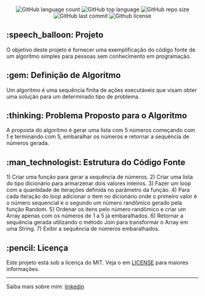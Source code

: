 <div id="readme" class="Box-body readme blob js-code-block-container">
  <article class="markdown-body entry-content p-3 p-md-6" itemprop="text">
    <p align="center">
      <img alt="GitHub language count" src="https://img.shields.io/github/languages/count/fnascimento00/EmbaralharNumeros">
      <img alt="GitHub top language" src="https://img.shields.io/github/languages/top/fnascimento00/EmbaralharNumeros">
      <img alt="GitHub repo size" src="https://img.shields.io/github/repo-size/fnascimento00/EmbaralharNumeros">
      <img alt="GitHub last commit" src="https://img.shields.io/github/last-commit/fnascimento00/EmbaralharNumeros">
      <img alt="Github license" src="https://img.shields.io/github/license/fnascimento00/EmbaralharNumeros">
    </p>
    <h2>:speech_balloon: Projeto</h2>
    <p>
        O objetivo deste projeto é fornecer uma exemplificação do código fonte de um algoritmo simples para pessoas sem conhecimento em programação.
    </p>
    <h2>:gem: Definição de Algoritmo</h2>
    <p>Um algoritmo é uma sequência finita de ações executáveis que visam obter uma solução para um determinado tipo de problema.</p>
    <h2>:thinking: Problema Proposto para o Algoritmo</h2>
    <p>A proposta do algoritmo é gerar uma lista com 5 números começando com 1 e terminando com 5, embaralhar os números e retornar a sequência de números gerada.</p>
    <h2>:man_technologist: Estrutura do Código Fonte</h2>
    <span class="pl-c"><span class="pl-c">1)</span> Criar uma função para gerar a sequência de números.</span>
    <span class="pl-c"><span class="pl-c">2)</span> Criar uma lista do tipo dicionário para armarzenar dois valores inteiros.</span>
    <span class="pl-c"><span class="pl-c">3)</span> Fazer um loop com a quantidade de iterações definida no parâmetro da função.</span>
    <span class="pl-c"><span class="pl-c">4)</span> Para cada iteração do loop adicionar o item no dicionário onde o primeiro valor é o número sequencial e o segundo um número randômico gerado pela função Random.</span>
    <span class="pl-c"><span class="pl-c">5)</span> Ordenar os itens pelo número randômico e criar um Array apenas com os números de 1 a 5 já embaralhados.</span>
    <span class="pl-c"><span class="pl-c">6)</span> Retornar a sequência gerada utilizando o método Join para transformar o Array em uma String.</span>
    <span class="pl-c"><span class="pl-c">7)</span> Exibir a sequência de números embaralhados.</span>
    <h2>:pencil: Licença</h2>
    <p>Este projeto está sob a licença do MIT. Veja o em <a href="https://github.com/fnascimento00/EmbaralharNumeros/blob/master/LICENSE.txt" rel="nofollow">LICENSE</a> para maiores informações.</p>
    <hr>
    <p>Saiba mais sobre mim: <a href="https://www.linkedin.com/in/flávio-nascimento-8089a232/" rel="nofollow">linkedin</a></p>
  </article>
</div>
